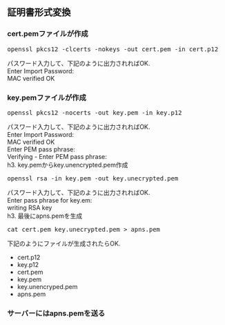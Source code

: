 ## 証明書形式変換

### cert.pemファイルが作成
<pre>
openssl pkcs12 -clcerts -nokeys -out cert.pem -in cert.p12
</pre> 
パスワード入力して、下記のように出力されればOK.  
Enter Import Password:  
MAC verified OK  
### key.pemファイルが作成
<pre>
openssl pkcs12 -nocerts -out key.pem -in key.p12
</pre> 
パスワード入力して、下記のように出力されればOK.  
Enter Import Password:  
MAC verified OK  
Enter PEM pass phrase:  
Verifying - Enter PEM pass phrase:  
h3. key.pemからkey.unencrypted.pem作成  
<pre>
openssl rsa -in key.pem -out key.unecrypted.pem
</pre>
パスワード入力して、下記のように出力されればOK.  
Enter pass phrase for key.em:  
writing RSA key  
h3. 最後にapns.pemを生成  
<pre>
cat cert.pem key.unecrypted.pem > apns.pem
</pre>
下記のようにファイルが生成されたらOK.  
* cert.p12  
* key.p12  
* cert.pem  
* key.pem  
* key.unencryped.pem  
* apns.pem  

### サーバーにはapns.pemを送る